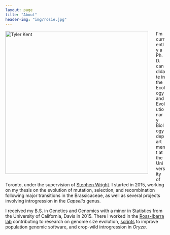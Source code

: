 ```yaml
---
layout: page
title: "About"
header-img: "img/rosie.jpg"
---
```


<div style="float: left; padding-right: 25px; padding-bottom: 25px">
	<img src="/img/tyler2.jpg" width="450" alt="Tyler Kent"/></a>
</div>


I'm currently a Ph.D. candidate in the Ecology and Evolutionary Biology department at the University of Toronto, under the supervision of [Stephen Wright](http://wright.eeb.utoronto.ca).
I started in 2015, working on my thesis on the evolution of mutation, selection, and recombination following major transitions in the Brassicaceae, as well as several projects involving introgression in the *Capsella* genus.  

I received my B.S. in Genetics and Genomics with a minor in Statistics from the University of California, Davis in 2015.
There I worked in the [Ross-Ibarra lab](http://www.rilab.org) contributing to research on genome size evolution, [scripts](https://github.com/mojaveazure/angsd-wrapper) to improve population genomic software, and crop-wild introgression in *Oryza*.
